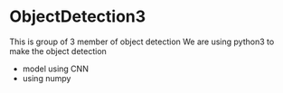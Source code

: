 # ObjectDetection3
This is group of 3 member of object detection 
We are using python3 to make the object detection 
 - model using CNN
 - using numpy
   
